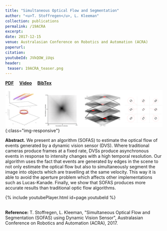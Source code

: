```yaml
---
title: "Simultaneous Optical Flow and Segmentation"
author: "<u>T. Stoffregen</u>, L. Kleeman"
collection: publications
permalink: /19ACRA
excerpt: 
date: 2017-12-15
venue: Australasian Conference on Robotics and Automation (ACRA)
paperurl:
citation: 
youtubeId: JVkQOW_iUqs
header:
 teaser: 19ACRA_teaser.png
---
```


<a href="https://arxiv.org/pdf/1904.01293.pdf" target="_blank"><b>PDF</b></a>&emsp;
<a href="https://youtu.be/JVkQOW_iUqs" target="_blank"><b>Video</b></a>&emsp;
<a href="https://timostoff.github.io/files/2019_ACRA.txt" target="_blank"><b>BibTex</b></a>

![ACRA17_banner](/images/19ACRA_banner.png){:class="img-responsive"}

<b>Abstract.</b> We present an algorithm (SOFAS) to estimate the optical flow of events generated by a dynamic vision sensor (DVS). Where traditional cameras produce frames at a fixed rate, DVSs produce asynchronous events in response to intensity changes with a high temporal resolution. Our algorithm uses the fact that events are generated by edges in the scene to not only estimate the optical flow but also to simultaneously segment the image into objects which are travelling at the same velocity. This way it is able to avoid the aperture problem which affects other implementations such as Lucas-Kanade. Finally, we show that SOFAS produces more accurate results than traditional optic flow algorithms.

{% include youtubePlayer.html id=page.youtubeId %}

<br />
<b>Reference:</b>
T. Stoffregen, L. Kleeman, "Simultaneous Optical Flow and Segmentation (SOFAS) using Dynamic Vision Sensor", Australasian Conference on Robotics and Automation (ACRA), 2017.
<br />

